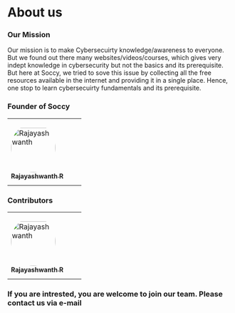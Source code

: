 # About us

### Our Mission
 Our mission is to make Cybersecuirty knowledge/awareness to everyone. But we found out there many websites/videos/courses, which gives very indept knowledge in cybersecurity but not the basics and its prerequisite. 
 But here at Soccy, we tried to sove this issue by collecting all the free resources available in the internet and providing it in a single place. 
 Hence, one stop to learn cybersecuirty fundamentals and its prerequisite.


### Founder of Soccy

<table>
<tr>
    <td style="word-wrap: break-word; width: 150.0; height: 150.0">
        <a href=https://github.com/Rajayashwanth-R>
            <img src=https://avatars.githubusercontent.com/u/46133548?v=4 width="100;"  style="border-radius:50%;align-items:center;justify-content:center;overflow:hidden;padding-top:10px" alt=Rajayashwanth R/>
            <br />
            <sub style="font-size:14px"><b>Rajayashwanth R</b></sub>
        </a>
    </td>
   </tr>
</table>


### Contributors

<table>
<tr>
    <td style="word-wrap: break-word; width: 150.0; height: 150.0">
        <a href=https://github.com/Rajayashwanth-R>
            <img src=https://avatars.githubusercontent.com/u/46133548?v=4 width="100;"  style="border-radius:50%;align-items:center;justify-content:center;overflow:hidden;padding-top:10px" alt=Rajayashwanth R/>
            <br />
            <sub style="font-size:14px"><b>Rajayashwanth R</b></sub>
        </a>
    </td>
   </tr>
</table>

### If you are intrested, you are welcome to join our team. Please contact us via e-mail
